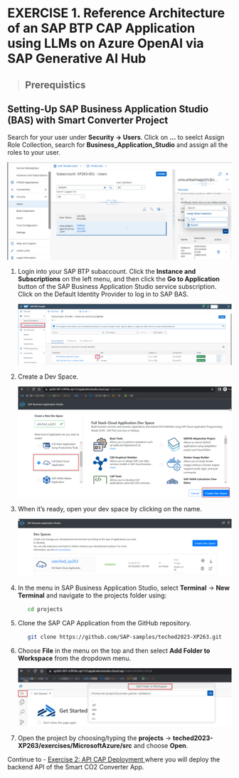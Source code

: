 # EXERCISE 1. Reference Architecture of an SAP BTP CAP Application using LLMs on Azure OpenAI via SAP Generative AI Hub

>## Prerequistics 

## Setting-Up SAP Business Application Studio (BAS) with Smart Converter Project

Search for your user under **Security -> Users**. Click on **...** to seelct Assign Role Collection, search for **Business_Application_Studio** and assign all the roles to your user.

  ![Alt text](../assets/pre-basrole.png)

1. Login into your SAP BTP subaccount. Click the **Instance and Subscriptions** on the left menu, and then click the **Go to Application** button of the SAP Business Application Studio service subscription. Click on the Default Identity Provider to log in to SAP BAS.

    ![Alt text](../assets/cap-dev-1.png)

2. Create a Dev Space.

    ![Alt text](../assets/cap-dev-2.png)

3. When it’s ready, open your dev space by clicking on the name. 

    ![Alt text](../assets/cap-dev-3.png)


4. In the menu in SAP Business Application Studio, select **Terminal** &rarr; **New Terminal** and navigate to the projects folder using:

   ```bash
      cd projects
   ```

5. Clone the SAP CAP Application from the GitHub repository. 

   ```bash
      git clone https://github.com/SAP-samples/teched2023-XP263.git
   ```

6. Choose **File** in the menu on the top and then select **Add Folder to Workspace** from the dropdown menu.

    ![add workspace](../assets/add_workspace.png)

7. Open the project by choosing/typing the **projects** &rarr; **teched2023-XP263/exercises/MicrosoftAzure/src** and choose **Open**.

  
Continue to - [Exercise 2: API CAP Deployment ](../ex3.2/README.md) where you will deploy the backend API of the Smart CO2 Converter App.
